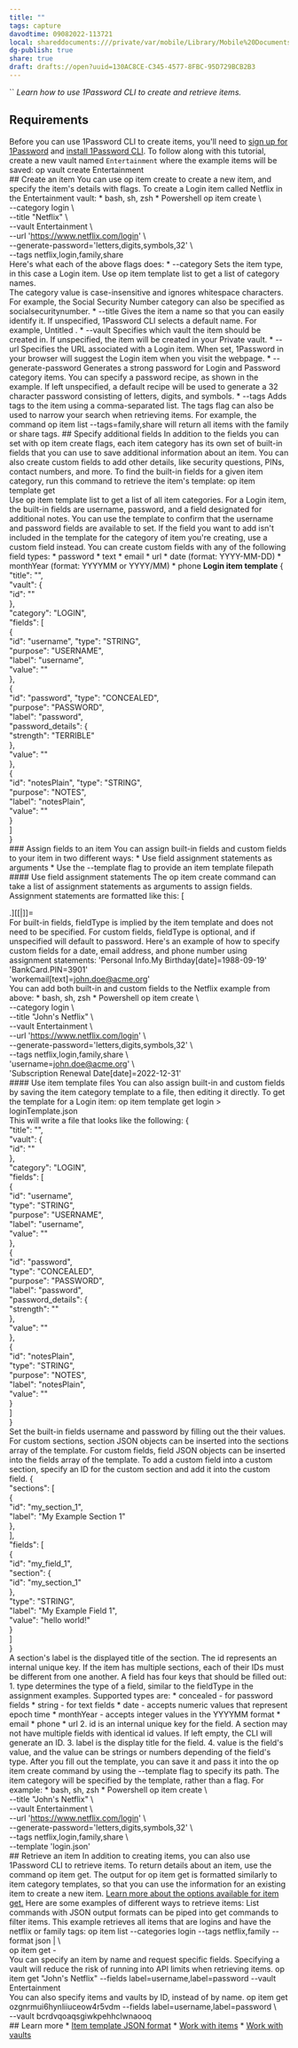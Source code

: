 ```yaml
---
title: ""
tags: capture
davodtime: 09082022-113721
local: shareddocuments:///private/var/mobile/Library/Mobile%20Documents/iCloud~md~obsidian/Documents/OBSHIDDIAN/drafts/130AC8CE-C345-4577-8FBC-95D729BCB2B3.md
dg-publish: true
share: true
draft: drafts://open?uuid=130AC8CE-C345-4577-8FBC-95D729BCB2B3
---
```

``
_Learn how to use 1Password CLI to create and retrieve items._
## Requirements​
Before you can use 1Password CLI to create items, you'll need to [sign up for 1Password](https://1password.com/sign-up/) and [install 1Password CLI](/docs/cli/get-started#install).
To follow along with this tutorial, create a new vault named `Entertainment` where the example items will be saved:
    op vault create Entertainment  
    ## Create an item​
    You can use op item create to create a new item, and specify the item's details with flags.
    To create a Login item called Netflix in the Entertainment vault:
      * bash, sh, zsh
      * Powershell
    op item create \  
        --category login \  
        --title "Netflix" \  
        --vault Entertainment \  
        --url 'https://www.netflix.com/login' \  
        --generate-password='letters,digits,symbols,32' \  
        --tags netflix,login,family,share  
    Here's what each of the above flags does:
      * --category Sets the item type, in this case a Login item. Use op item template list to get a list of category names.  
    The category value is case-insensitive and ignores whitespace characters. For example, the Social Security Number category can also be specified as socialsecuritynumber.
      * --title Gives the item a name so that you can easily identify it. If unspecified, 1Password CLI selects a default name. For example, Untitled <category>.
      * --vault Specifies which vault the item should be created in. If unspecified, the item will be created in your Private vault.
      * --url Specifies the URL associated with a Login item. When set, 1Password in your browser will suggest the Login item when you visit the webpage.
      * --generate-password Generates a strong password for Login and Password category items. You can specify a password recipe, as shown in the example.
    If left unspecified, a default recipe will be used to generate a 32
    character password consisting of letters, digits, and symbols.
      * --tags Adds tags to the item using a comma-separated list. The tags flag can also be used to narrow your search when retrieving items.
    For example, the command op item list --tags=family,share will return all items
    with the family or share tags.
    ## Specify additional fields​
    In addition to the fields you can set with op item create flags, each item category has its own set of built-in fields that you can use to save additional information about an item. You can also create custom fields to add other details, like security questions, PINs, contact numbers, and more.
    To find the built-in fields for a given item category, run this command to retrieve the item's template:
    op item template get <category>  
    Use op item template list to get a list of all item categories.
    For a Login item, the built-in fields are username, password, and a field designated for additional notes.
    You can use the template to confirm that the username and password fields are available to set. If the field you want to add isn't included in the template for the category of item you're creating, use a custom field instead.
    You can create custom fields with any of the following field types:
      * password
      * text
      * email
      * url
      * date (format: YYYY-MM-DD)
      * monthYear (format: YYYYMM or YYYY/MM)
      * phone
    **Login item template**
    {  
      "title": "",  
      "vault": {  
        "id": ""  
      },  
      "category": "LOGIN",  
      "fields": [  
        {  
          "id": "username",      "type": "STRING",  
          "purpose": "USERNAME",  
          "label": "username",  
          "value": ""  
        },  
        {  
          "id": "password",      "type": "CONCEALED",  
          "purpose": "PASSWORD",  
          "label": "password",  
          "password_details": {  
            "strength": "TERRIBLE"  
          },  
          "value": ""  
        },  
        {  
          "id": "notesPlain",      "type": "STRING",  
          "purpose": "NOTES",  
          "label": "notesPlain",  
          "value": ""  
        }  
      ]  
    }  
    ### Assign fields to an item​
    You can assign built-in fields and custom fields to your item in two different ways:
      * Use field assignment statements as arguments
      * Use the --template flag to provide an item template filepath
    #### Use field assignment statements​
    The op item create command can take a list of assignment statements as arguments to assign fields.
    Assignment statements are formatted like this:
    [<section>.]<field>[[<fieldType>\|<fieldType>]]=<value>  
    For built-in fields, fieldType is implied by the item template and does not need to be specified. For custom fields, fieldType is optional, and if unspecified will default to password.
    Here's an example of how to specify custom fields for a date, email address, and phone number using assignment statements:
    'Personal Info.My Birthday[date]=1988-09-19'  
    'BankCard.PIN=3901'  
    'workemail[text]=john.doe@acme.org'  
    You can add both built-in and custom fields to the Netflix example from above:
      * bash, sh, zsh
      * Powershell
    op item create \  
        --category login \  
        --title "John's Netflix" \  
        --vault Entertainment \  
        --url 'https://www.netflix.com/login' \  
        --generate-password='letters,digits,symbols,32' \  
        --tags netflix,login,family,share \  
        'username=john.doe@acme.org' \  
        'Subscription Renewal Date[date]=2022-12-31'  
    #### Use item template files​
    You can also assign built-in and custom fields by saving the item category template to a file, then editing it directly. To get the template for a Login item:
    op item template get login > loginTemplate.json  
    This will write a file that looks like the following:
    {  
      "title": "",  
      "vault": {  
        "id": ""  
      },  
      "category": "LOGIN",  
      "fields": [  
        {  
          "id": "username",  
          "type": "STRING",  
          "purpose": "USERNAME",  
          "label": "username",  
          "value": ""  
        },  
        {  
          "id": "password",  
          "type": "CONCEALED",  
          "purpose": "PASSWORD",  
          "label": "password",  
          "password_details": {  
            "strength": ""  
          },  
          "value": ""  
        },  
        {  
          "id": "notesPlain",  
          "type": "STRING",  
          "purpose": "NOTES",  
          "label": "notesPlain",  
          "value": ""  
        }  
      ]  
    }  
    Set the built-in fields username and password by filling out the their values.
    For custom sections, section JSON objects can be inserted into the sections array of the template.
    For custom fields, field JSON objects can be inserted into the fields array of the template.
    To add a custom field into a custom section, specify an ID for the custom section and add it into the custom field.
    {  
      "sections": [  
        {  
          "id": "my_section_1",  
          "label": "My Example Section 1"  
        },  
      ],  
      "fields": [  
        {  
          "id": "my_field_1",  
          "section": {  
            "id": "my_section_1"  
          },  
          "type": "STRING",  
          "label": "My Example Field 1",  
          "value": "hello world!"  
        }  
      ]  
    }  
    A section's label is the displayed title of the section. The id
    represents an internal unique key. If the item has multiple sections,
    each of their IDs must be different from one another.
    A field has four keys that should be filled out:
      1. type determines the type of a field, similar to the fieldType in the assignment examples. Supported types are:
            * concealed - for password fields
            * string - for text fields
            * date - accepts numeric values that represent epoch time
            * monthYear - accepts integer values in the YYYYMM format
            * email
            * phone
            * url
      2. id is an internal unique key for the field. A section may not have multiple fields with identical id values. If left empty, the CLI will generate an ID.
      3. label is the display title for the field.
      4. value is the field's value, and the value can be strings or numbers depending of the field's type.
    After you fill out the template, you can save it and pass it into the op item create command by using the --template flag to specify its path. The item category will be specified by the template, rather than a flag. For example:
      * bash, sh, zsh
      * Powershell
    op item create \  
        --title "John's Netflix" \  
        --vault Entertainment \  
        --url 'https://www.netflix.com/login' \  
        --generate-password='letters,digits,symbols,32' \  
        --tags netflix,login,family,share \  
        --template 'login.json'  
    ## Retrieve an item​
    In addition to creating items, you can also use 1Password CLI to retrieve items.
    To return details about an item, use the command op item get. The output for op item get is formatted similarly to item category templates, so that you can use the information for an existing item to create a new item.
    [Learn more about the options available for item get.](/docs/cli/reference/management-commands/item#item-get)
    Here are some examples of different ways to retrieve items:
    List commands with JSON output formats can be piped into get commands to filter items. This example retrieves all items that are logins and have the netflix or family tags:
    op item list --categories login --tags netflix,family --format json | \  
    op item get -  
    You can specify an item by name and request specific fields. Specifying a vault will reduce the risk of running into API limits when retrieving items.
    op item get "John's Netflix" --fields label=username,label=password --vault Entertainment  
    You can also specify items and vaults by ID, instead of by name.
    op item get ozgnrmui6hynliiuceow4r5vdm --fields label=username,label=password \  
      --vault bcrdvqoaqsgiwkpehhclwnaooq  
    ## Learn more​
      * [Item template JSON format](/docs/cli/item-template-json)
      * [Work with items](/docs/cli/reference/management-commands/item)
      * [Work with vaults](/docs/cli/reference/management-commands/vault)
